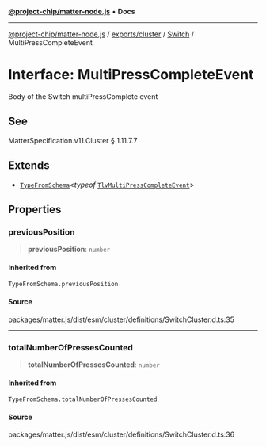 [**@project-chip/matter-node.js**](../../../../../README.md) • **Docs**

***

[@project-chip/matter-node.js](../../../../../modules.md) / [exports/cluster](../../../README.md) / [Switch](../README.md) / MultiPressCompleteEvent

# Interface: MultiPressCompleteEvent

Body of the Switch multiPressComplete event

## See

MatterSpecification.v11.Cluster § 1.11.7.7

## Extends

- [`TypeFromSchema`](../../../../tlv/README.md#typefromschemas)\<*typeof* [`TlvMultiPressCompleteEvent`](../README.md#tlvmultipresscompleteevent)\>

## Properties

### previousPosition

> **previousPosition**: `number`

#### Inherited from

`TypeFromSchema.previousPosition`

#### Source

packages/matter.js/dist/esm/cluster/definitions/SwitchCluster.d.ts:35

***

### totalNumberOfPressesCounted

> **totalNumberOfPressesCounted**: `number`

#### Inherited from

`TypeFromSchema.totalNumberOfPressesCounted`

#### Source

packages/matter.js/dist/esm/cluster/definitions/SwitchCluster.d.ts:36
